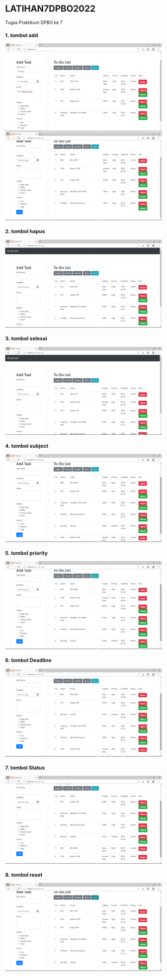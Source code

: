 # LATIHAN7DPBO2022
Tugas Praktikum DPBO ke 7
### 1. tombol add
![tbl_add1](https://github.com/fialif/LATIHAN7DPBO2022/blob/main/Screenshot/Screenshot%20(134).png?raw=true)
![tbl_add2](https://github.com/fialif/LATIHAN7DPBO2022/blob/main/Screenshot/Screenshot%20(135).png?raw=true)
### 2. tombol hapus
![tbl_hapus](https://github.com/fialif/LATIHAN7DPBO2022/blob/main/Screenshot/Screenshot%20(137).png?raw=true)
### 3. tombol selesai
![tbl_selesai](https://github.com/fialif/LATIHAN7DPBO2022/blob/main/Screenshot/Screenshot%20(138).png?raw=true)
### 4. tombol subject
![tbl_sct](https://github.com/fialif/LATIHAN7DPBO2022/blob/main/Screenshot/Screenshot%20(139).png?raw=true)
### 5. tombol priority
![tbl_prior](https://github.com/fialif/LATIHAN7DPBO2022/blob/main/Screenshot/Screenshot%20(140).png?raw=true)
### 6. tombol Deadline
![tbl_dl](https://github.com/fialif/LATIHAN7DPBO2022/blob/main/Screenshot/Screenshot%20(141).png?raw=true)
### 7. tombol Status
![tbl_stat](https://github.com/fialif/LATIHAN7DPBO2022/blob/main/Screenshot/Screenshot%20(142).png?raw=true)
### 8. tombol reset
![tbl_rst](https://github.com/fialif/LATIHAN7DPBO2022/blob/main/Screenshot/Screenshot%20(143).png?raw=true)
